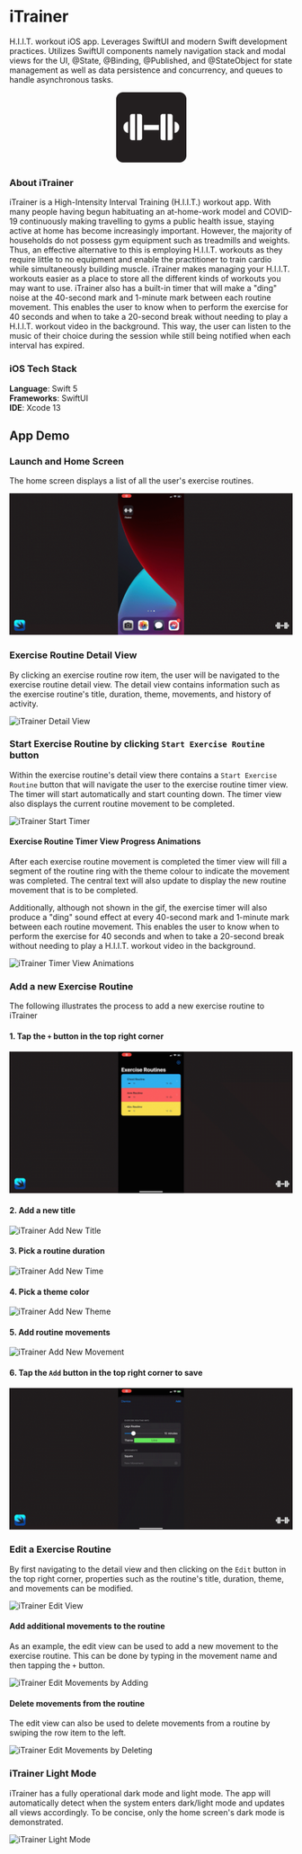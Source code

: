# iTrainer
H.I.I.T. workout iOS app. Leverages SwiftUI and modern Swift development practices. Utilizes SwiftUI components namely navigation stack and modal views for the UI, @State, @Binding, @Published, and @StateObject for state management as well as data persistence and concurrency, and queues to handle asynchronous tasks.

<p align="center">
  <img src="/demo/iTrainer_icon_rounded.png" alt="rejuvenate_icon" width="125" height="125"/>
</p>

### About iTrainer
iTrainer is a High-Intensity Interval Training (H.I.I.T.) workout app. With many people having begun habituating an at-home-work model and COVID-19 continuously making travelling to gyms a public health issue, staying active at home has become increasingly important. However, the majority of households do not possess gym equipment such as treadmills and weights. Thus, an effective alternative to this is employing H.I.I.T. workouts as they require little to no equipment and enable the practitioner to train cardio while simultaneously building muscle. iTrainer makes managing your H.I.I.T. workouts easier as a place to store all the different kinds of workouts you may want to use. iTrainer also has a built-in timer that will make a "ding" noise at the 40-second mark and 1-minute mark between each routine movement. This enables the user to know when to perform the exercise for 40 seconds and when to take a 20-second break without needing to play a H.I.I.T. workout video in the background. This way, the user can listen to the music of their choice during the session while still being notified when each interval has expired. 

### iOS Tech Stack
**Language**: Swift 5</br>
**Frameworks**: SwiftUI </br>
**IDE**: Xcode 13 </br>

## App Demo

### Launch and Home Screen
The home screen displays a list of all the user's exercise routines. 

![iTrainer Launch](/demo/1_intro.gif)

### Exercise Routine Detail View
By clicking an exercise routine row item, the user will be navigated to the exercise routine detail view. The detail view contains information such as the exercise routine's title, duration, theme, movements, and history of activity. 

![iTrainer Detail View](/demo/2_detail_view.gif)

### Start Exercise Routine by clicking `Start Exercise Routine` button
Within the exercise routine's detail view there contains a `Start Exercise Routine` button that will navigate the user to the exercise routine timer view. The timer will start automatically and start counting down. The timer view also displays the current routine movement to be completed.  

![iTrainer Start Timer](/demo/3_timer_start.gif)

#### Exercise Routine Timer View Progress Animations
After each exercise routine movement is completed the timer view will fill a segment of the routine ring with the theme colour to indicate the movement was completed. The central text will also update to display the new routine movement that is to be completed. 

Additionally, although not shown in the gif, the exercise timer will also produce a "ding" sound effect at every 40-second mark and 1-minute mark between each routine movement. This enables the user to know when to perform the exercise for 40 seconds and when to take a 20-second break without needing to play a H.I.I.T. workout video in the background. 

![iTrainer Timer View Animations](/demo/4_timer_scroll.gif)

### Add a new Exercise Routine
The following illustrates the process to add a new exercise routine to iTrainer

#### 1. Tap the `+` button in the top right corner 

![iTrainer Add New Routine](/demo/5_add_view.gif)

#### 2. Add a new title

![iTrainer Add New Title](/demo/6_add_title.gif)

#### 3. Pick a routine duration

![iTrainer Add New Time](/demo/7_add_time_slider.gif)

#### 4. Pick a theme color

![iTrainer Add New Theme](/demo/8_pick_theme.gif)

#### 5. Add routine movements 

![iTrainer Add New Movement](/demo/9_add_squats.gif)

#### 6. Tap the `Add` button in the top right corner to save

![iTrainer Add New Routine Save](/demo/10_save_new_movement.gif)

### Edit a Exercise Routine
By first navigating to the detail view and then clicking on the `Edit` button in the top right corner, properties such as the routine's  title, duration, theme, and movements can be modified. 

![iTrainer Edit View](/demo/11_edit_view.gif)

#### Add additional movements to the routine 
As an example, the edit view can be used to add a new movement to the exercise routine. This can be done by typing in the movement name and then tapping the `+` button. 

![iTrainer Edit Movements by Adding](/demo/12_add_lunges.gif)

#### Delete movements from the routine 
The edit view can also be used to delete movements from a routine by swiping the row item to the left. 

![iTrainer Edit Movements by Deleting](/demo/13_delete_squats.gif)

### iTrainer Light Mode
iTrainer has a fully operational dark mode and light mode. The app will automatically detect when the system enters dark/light mode and updates all views accordingly. To be concise, only the home screen's dark mode is demonstrated.

![iTrainer Light Mode](/demo/14_light_mode.gif)
